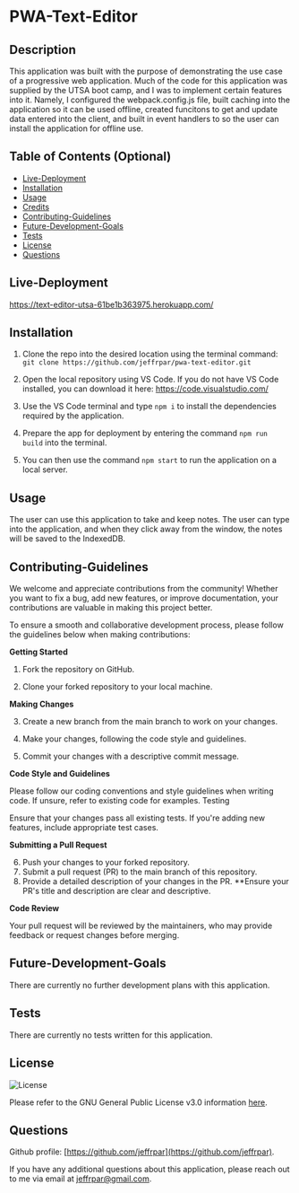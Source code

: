 # PWA-Text-Editor

## Description

This application was built with the purpose of demonstrating the use case of a progressive web application. Much of the code for this application was supplied by the UTSA boot camp, and I was to implement certain features into it. Namely, I configured the webpack.config.js file, built caching into the application so it can be used offline, created funcitons to get and update data entered into the client, and built in event handlers to so the user can install the application for offline use.

## Table of Contents (Optional)

- [Live-Deployment](#live-deployment)
- [Installation](#installation)
- [Usage](#usage)
- [Credits](#credits)
- [Contributing-Guidelines](#contributing-guidelines)
- [Future-Development-Goals](#future-development-goals)
- [Tests](#tests)
- [License](#license)
- [Questions](#questions)

## Live-Deployment

https://text-editor-utsa-61be1b363975.herokuapp.com/

## Installation

1. Clone the repo into the desired location using the terminal command: `git clone https://github.com/jeffrpar/pwa-text-editor.git`

2. Open the local repository using VS Code. If you do not have VS Code installed, you can download it here: https://code.visualstudio.com/

3. Use the VS Code terminal and type `npm i` to install the dependencies required by the application.

4. Prepare the app for deployment by entering the command `npm run build` into the terminal.

5. You can then use the command `npm start` to run the application on a local server.

## Usage

The user can use this application to take and keep notes. The user can type into the application, and when they click away from the window, the notes will be saved to the IndexedDB.

## Contributing-Guidelines

We welcome and appreciate contributions from the community! Whether you want to fix a bug, add new features, or improve documentation, your contributions are valuable in making this project better.

To ensure a smooth and collaborative development process, please follow the guidelines below when making contributions:

**Getting Started**

1. Fork the repository on GitHub.

2. Clone your forked repository to your local machine.

**Making Changes**

3. Create a new branch from the main branch to work on your changes.

4. Make your changes, following the code style and guidelines.

5. Commit your changes with a descriptive commit message.

**Code Style and Guidelines**

Please follow our coding conventions and style guidelines when writing code. If unsure, refer to existing code for examples.
Testing

Ensure that your changes pass all existing tests. If you're adding new features, include appropriate test cases.

**Submitting a Pull Request**

6. Push your changes to your forked repository.
7. Submit a pull request (PR) to the main branch of this repository.
8. Provide a detailed description of your changes in the PR. **Ensure your PR's title and description are clear and descriptive.

**Code Review**

Your pull request will be reviewed by the maintainers, who may provide feedback or request changes before merging.

## Future-Development-Goals

There are currently no further development plans with this application.

## Tests

There are currently no tests written for this application.

## License

![License](https://img.shields.io/badge/License-GPLv3-blue.svg)

Please refer to the GNU General Public License v3.0 information [here](https://www.gnu.org/licenses/gpl-3.0.en.html#license-text).

## Questions

Github profile: [https://github.com/jeffrpar](https://github.com/jeffrpar).

If you have any additional questions about this application, please reach out to me via email at [jeffrpar@gmail.com](jeffrpar@gmail.com).